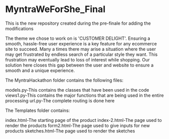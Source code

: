 # MyntraWeForShe_Final
This is the new repository created during the pre-finale for adding the modifications

The theme we chose to work on is 'CUSTOMER DELIGHT'.
Ensuring a smooth, hassle-free user experience is a key feature for any ecommerce site to succeed. Many a times there may arise a situation where the user may get frustrated by endless search of a particular style they want. This frustration may eventually lead to loss of interest while shopping. Our solution here closes this gap between the user and website to ensure a smooth and a unique experience.


The MyntraHackathon folder contains the following files:

models.py-This contains the classes that have been used in the code
views1.py-This contains the major functions that are being used in the entire processing
url.py-The complete routing is done here


The Templates folder contains:

index.html-The starting page of the product
index-2.html-The page used to render the products
form2.html-The page used to give inputs for new products
sketches.html-The page used to render the sketches




